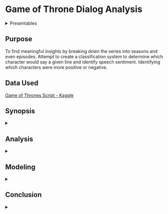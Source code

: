 # Game of Throne Dialog Analysis

<details><summary>Presentables</summary>

* [Presentation (no link yet)]()
* [Presentation Video (no link yet)]()
* [Relevant Blog(no link yet)]()
* [Interactive App](https://got-character-lines-plot.herokuapp.com/)
</details>

## Purpose
To find meaningful insights by breaking down the series into seasons and even episodes. Attempt to create a classification system to determine which character would say a given line and identify speech sentiment. Identifying which characters were more positive or negative. 

## Data Used
[Game of Thrones Script - Kaggle](https://www.kaggle.com/albenft/game-of-thrones-script-all-seasons)

## Synopsis
<details><summary></summary>
Looking into dialogue line distribution and number of words per line it became very apparent that the show seemed to lean most heavily upon the character Tyrion who fairly consistently held the highest number of lines and most words spoken per season and often times per episode. The sheer number of unique characters that appear throughout the series proved to be a problem when trying to model for individual character identification as this ultimately reduced our data based upon the characters we were trying to classify. Initial modeling attemps provided overall accuracy around 24% for our characters with the most lines. Changing methods to classification by family name improved our results up to around 50% and removing all but the Lannisters and Starks gave us an accuracy of around 68%. As for sentiment analysis, most characters seem to average out to being mostly neutral with Sandor Clegane averaging out to be the most typically negative character and both Petyr Baelish and Varys being the most typically postive. Interestingly enough, Tywin Lannister also proved to be almost perfectly neutral.
</details>

## Analysis
<details><summary></summary>
Initial overview of the data found that there were some inconsistencies with the naming of several characters. Diving deeper into our list of unique characters the following were found to be corrected.

![img of dict](./Images/dict.png)

Fixing these names reduced our total number of unique characters from 564 to 520. From here, I began work on an interactive dashboard to allow for easier insight to individual seasons, episodes, and even characters. The Dashapp folder holders the scratch notebook used to test and verify the app. The app repo itself is located [here](https://github.com/pchadrow/got_character_app) and the interactive app can be veiwed and tested [here](https://got-character-lines-plot.herokuapp.com/).
______________________________
Through the app it became apparent quite quickly that the show seemed to hinge upon Tyrion Lannister. This started early on in the show and with the exception of Season 7, he maintained the most spoken character. Especially so in the final episode where he accounted for over 40% of all spoken words. Interestingly enough, while he did tend to have the most lines and most words, the privilege of longest monologue went to Talisa in Season 2 Episode 8. 

### Sentiment

Using nltk's Vader sentiment, we then looked into analyzing character sentiment.
Looking at our top characters average overall sentiment was interesting.

![overall average sentiment](./Images/sentiment_avgs.png)

Sentiment aside, we saw that some characters, on average, had much more to say when they did speak than others. Both Varys and Petyr Baelish seemed average more words than anyone else when they spoke, and they also seemed to average more positive words than others when they spoke too. This is based off of the average compound score, where 1 is extremely positive, and -1 is extremely negative. While everyone seems to average out very close to neutral, the two of them had the highest avg score indiciating more positive dialogue overall. As for negativity, it seems that Sandor Clegane is our most negative character. What was also interesting was that Tywin Lannister appears to be almost perfectly neutral through the sentiment analysis. Broken down by season, we can also see some trends to comfirm some of this.

![sentiment heat map](./Images/sentiment_heat.png)

Note that the empty spaces indicate the character was not present that season, most likely due to being killed off. 

Another thing to keep in mind is that this analysis is based upon a pre-trained sentiment model. I feel this may be in the ballpark, but still have reservations upon it's accuracy based on specific examples like below.

![debatable sentiment](./Images/sentiment_example.png)

I personally think it's somewhat debatable as to if this is actually a mostly positive sentiment.
</details>

## Modeling
<details><summary></summary>
Our initial goal was to attempt to classify which character is speaking. To start I created a language model based upon the ULMFiT method using the all of the available dialogue. What I then tried was to separate out Season 8 and train our model upon the remaining 7 seasons. From here I would have to then reduce our characters to only those that survived all the way to Season 8. Further filtering to only characters that had at least 300 lines to train with, reduced our classes from over 500 to 16.
The character classifier wasn't the best, achieving just shy of 25% overall accuracy.

![confusion matrix](./Images/character_matrix.png)

It did seem that Lannisters and Starks had higher probability of accuracte classification which would lead to my next modeling attempt at classifying dialogue by family.

___________________
Classifying by family did provide a signiciant improvement to 50% overall accuracy.

![confusion matrix](./Images/snow_to_stark.png)

An interesting takeaway from this plot is the likelihood of classification for both Greyjoys and Tarlys. Both of these key characters spent close aproximation with the Starks and both have significantly higher probabilites of being misclassified as a Stark as opposed to any other family.
__________
Finally, we'll look at only classifying Starks and Lannisters. Further reducing our classes to a binary problem provides us with an overall accuracy of around 68%.

![confusion matrix](./Images/LS_matrix.png)

</details>

## Conclusion
<details><summary></summary>
Individual character classification proved to be a more complex problem than initially thought. Primarily due to the amount of data needed in order to be able to accurately classify a character and realisticly only having data to properly identify maybe 2 of the over 500 unique characters in the show. Attempting classification by house and last name did provide better results and does leave some room for improvement as this will most likely be the best method of speech classification. In terms of our sentiment analysis, it does seem to be somewhat believable in its results. However, a healthy amount of skepticism should be used as it was obtained via a pre-trained model and unable to be retrained on the data in its current state without manually classifying script dialogue sentiment myself. As a fan of the show, Tyrion was always an enjoyable character. After this investigation though, it surprises me how heavily he was relied upon to carry the series. While assuming he'd have a significant percentage of the dialogue, I was surpsised at just how much in numerous instances. 
</details>